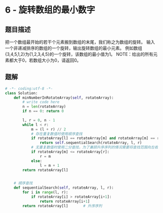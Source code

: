 # 6 - 旋转数组的最小数字

## 题目描述
把一个数组最开始的若干个元素搬到数组的末尾，我们称之为数组的旋转。
输入一个非递减排序的数组的一个旋转，输出旋转数组的最小元素。
例如数组{3,4,5,1,2}为{1,2,3,4,5}的一个旋转，该数组的最小值为1。
NOTE：给出的所有元素都大于0，若数组大小为0，请返回0。


## 题解
```python
# -*- coding:utf-8 -*-
class Solution:
    def minNumberInRotateArray(self, rotateArray):
        # write code here
        n = len(rotateArray)
        if n == 0: return 0
 
        l, r = 0, n - 1
        while l < r:
            m = (l + r) // 2
            # 存在重复数值时使用顺序查找
            if rotateArray[l] == rotateArray[m] and rotateArray[m] == rotateArray[r]:
                return self.sequentialSearch(rotateArray, l, r)
            # 无重复数值时使用二分查找，为了兼顾升序序列的情况需要将查找范围向左收缩
            if rotateArray[m] <= rotateArray[r]:
                r = m
            else:
                l = m + 1
        return rotateArray[l]
 

    # 顺序查找
    def sequentialSearch(self, rotateArray, l, r):
        for i in range(l, r):
            if rotateArray[i] > rotateArray[i+1]:
                return rotateArray[i+1]
        return rotateArray[l]       # 升序序列
```